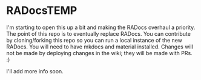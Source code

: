 # RADocsTEMP

I'm starting to open this up a bit and making the RADocs overhaul a priority. The point of this repo is to eventually replace RADocs. You can contribute by cloning/forking this repo so you can run a local instance of the new RADocs. You will need to have mkdocs and material installed. Changes will not be made by deploying changes in the wiki; they will be made with PRs. :)

I'll add more info soon.
